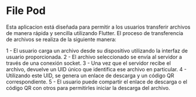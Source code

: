 # File Pod
Esta aplicacion está diseñada para permitir a los usuarios transferir archivos de manera rápida y sencilla utilizando Flutter. El proceso de transferencia de archivos se realiza de la siguiente manera:

1 - El usuario carga un archivo desde su dispositivo utilizando la interfaz de usuario proporcionada.
2 - El archivo seleccionado se envía al servidor a través de una conexión socket.
3 - Una vez que el servidor recibe el archivo, devuelve un UID único que identifica ese archivo en particular.
4 - Utilizando este UID, se genera un enlace de descarga y un código QR correspondiente.
5 - El usuario puede compartir el enlace de descarga o el código QR con otros para permitirles iniciar la descarga del archivo.
